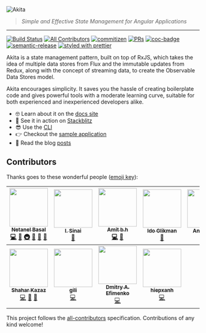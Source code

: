 ![Akita](https://s8.postimg.cc/d4m3fc9tx/image.png)
> *Simple and Effective State Management for Angular Applications*

<hr />

[![Build Status](https://img.shields.io/travis/datorama/akita.svg?style=flat-square)](https://travis-ci.org/datorama/akita)
[![All Contributors](https://img.shields.io/badge/all_contributors-11-orange.svg?style=flat-square)](#contributors)
[![commitizen](https://img.shields.io/badge/commitizen-friendly-brightgreen.svg?style=flat-square)]()
[![PRs](https://img.shields.io/badge/PRs-welcome-brightgreen.svg?style=flat-square)]()
[![coc-badge](https://img.shields.io/badge/codeof-conduct-ff69b4.svg?style=flat-square)]()
[![semantic-release](https://img.shields.io/badge/%20%20%F0%9F%93%A6%F0%9F%9A%80-semantic--release-e10079.svg?style=flat-square)](https://github.com/semantic-release/semantic-release)
[![styled with prettier](https://img.shields.io/badge/styled_with-prettier-ff69b4.svg?style=flat-square)](https://github.com/prettier/prettier)

Akita is a state management pattern, built on top of RxJS, which takes the idea of multiple data stores from Flux and the immutable updates from Redux, along with the concept of streaming data, to create the Observable Data Stores model.

Akita encourages simplicity. It saves you the hassle of creating boilerplate code and gives powerful tools with a moderate learning curve, suitable for both experienced and inexperienced developers alike.

- 🤓 Learn about it on the [docs site](https://netbasal.gitbook.io/akita/)
- 🚀 See it in action on [Stackblitz](https://stackblitz.com/edit/akita-todos-app)
- 😎 Use the [CLI](https://github.com/datorama/akita/tree/master/cli)
- 👉 Checkout the [sample application](http://akita.surge.sh/)
- 📖 Read the blog [posts](https://netbasal.gitbook.io/akita/entity-store/blog-posts)

## Contributors 

Thanks goes to these wonderful people ([emoji key](https://github.com/kentcdodds/all-contributors#emoji-key)):

<!-- ALL-CONTRIBUTORS-LIST:START - Do not remove or modify this section -->
<!-- prettier-ignore -->
| [<img src="https://avatars1.githubusercontent.com/u/6745730?v=4" width="100px;"/><br /><sub><b>Netanel Basal</b></sub>](https://www.netbasal.com)<br />[💻](https://github.com/NetanelBasal/akita/commits?author=NetanelBasal "Code") [🎨](#design-NetanelBasal "Design") [🚇](#infra-NetanelBasal "Infrastructure (Hosting, Build-Tools, etc)") [🤔](#ideas-NetanelBasal "Ideas, Planning, & Feedback") [📝](#blog-NetanelBasal "Blogposts") [📖](https://github.com/NetanelBasal/akita/commits?author=NetanelBasal "Documentation") | [<img src="https://avatars3.githubusercontent.com/u/638818?v=4" width="100px;"/><br /><sub><b>I. Sinai</b></sub>](https://github.com/theblushingcrow)<br />[📖](https://github.com/NetanelBasal/akita/commits?author=theblushingcrow "Documentation") | [<img src="https://avatars2.githubusercontent.com/u/78281?v=4" width="100px;"/><br /><sub><b>Amit b.h</b></sub>](https://github.com/bh86)<br />[💻](https://github.com/NetanelBasal/akita/commits?author=bh86 "Code") [🤔](#ideas-bh86 "Ideas, Planning, & Feedback") | [<img src="https://avatars2.githubusercontent.com/u/78281?v=4" width="100px;"/><br /><sub><b>Ido Glikman</b></sub>](https://github.com/glikman)<br />[🤔](#ideas-bh86 "Ideas, Planning, & Feedback") | [<img src="https://avatars0.githubusercontent.com/u/25507557?v=4" width="100px;"/><br /><sub><b>Anergelem</b></sub>](https://github.com/Anergelem)<br />[🎨](#design-Anergelem "Design") | [<img src="https://avatars2.githubusercontent.com/u/400244?v=4" width="100px;"/><br /><sub><b>Hoisel</b></sub>](https://github.com/hoisel)<br />[💻](https://github.com/NetanelBasal/akita/commits?author=hoisel "Code") | [<img src="https://avatars0.githubusercontent.com/u/13108166?v=4" width="100px;"/><br /><sub><b>Ange Picard</b></sub>](https://www.linkedin.com/in/ange-picard-54648b136/)<br />[📖](https://github.com/NetanelBasal/akita/commits?author=MonsieurMan "Documentation") |
| :---: | :---: | :---: | :---: | :---: | :---: | :---: |
| [<img src="https://avatars2.githubusercontent.com/u/17194830?v=4" width="100px;"/><br /><sub><b>Shahar Kazaz</b></sub>](https://github.com/shaharkazaz)<br />[💻](https://github.com/NetanelBasal/akita/commits?author=shaharkazaz "Code") [📖](https://github.com/NetanelBasal/akita/commits?author=shaharkazaz "Documentation") [📝](#blog-shaharkazaz "Blogposts") | [<img src="https://avatars0.githubusercontent.com/u/7280441?v=4" width="100px;"/><br /><sub><b>gili</b></sub>](https://github.com/ritox842)<br />[💻](https://github.com/NetanelBasal/akita/commits?author=ritox842 "Code") | [<img src="https://avatars0.githubusercontent.com/u/2098175?v=4" width="100px;"/><br /><sub><b>Dmitry A. Efimenko</b></sub>](http://dmitryefimenko.github.io/)<br />[💻](https://github.com/NetanelBasal/akita/commits?author=DmitryEfimenko "Code") | [<img src="https://avatars0.githubusercontent.com/u/16970990?v=4" width="100px;"/><br /><sub><b>hiepxanh</b></sub>](https://github.com/hiepxanh)<br />[💻](https://github.com/NetanelBasal/akita/commits?author=hiepxanh "Code") |
<!-- ALL-CONTRIBUTORS-LIST:END -->

This project follows the [all-contributors](https://github.com/kentcdodds/all-contributors) specification. Contributions of any kind welcome!
